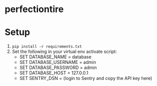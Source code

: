 perfectiontire
==============

# Setup
1. ```pip install -r requirements.txt```
2. Set the following in your virtual env activate script:
    - SET DATABASE_NAME = database
    - SET DATABASE_USERNAME = admin
    - SET DATABASE_PASSWORD = admin
    - SET DATABASE_HOST = 127.0.0.1
    - SET SENTRY_DSN = (login to Sentry and copy the API key here)
